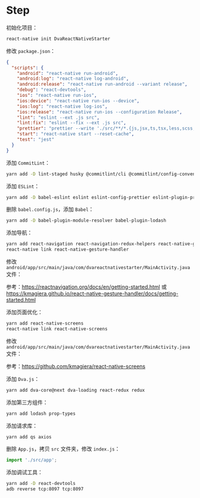 # Step

初始化项目：

```bash
react-native init DvaReactNativeStarter
```

修改 `package.json`：

```json
{
  "scripts": {
    "android": "react-native run-android",
    "android:log": "react-native log-android",
    "android:release": "react-native run-android --variant release",
    "debug": "react-devtools",
    "ios": "react-native run-ios",
    "ios:device": "react-native run-ios --device",
    "ios:log": "react-native log-ios",
    "ios:release": "react-native run-ios --configuration Release",
    "lint": "eslint --ext .js src",
    "lint:fix": "eslint --fix --ext .js src",
    "prettier": "prettier --write './src/**/*.{js,jsx,ts,tsx,less,scss,css}'",
    "start": "react-native start --reset-cache",
    "test": "jest"
  }
}
```

添加 `CommitLint`：

```bash
yarn add -D lint-staged husky @commitlint/cli @commitlint/config-conventional
```

添加 `ESLint`：

```bash
yarn add -D babel-eslint eslint eslint-config-prettier eslint-plugin-prettier eslint-config-alloy eslint-plugin-react eslint-plugin-react-hooks eslint-import-resolver-babel-module prettier
```

删除 `babel.config.js`，添加 `Babel`：

```bash
yarn add -D babel-plugin-module-resolver babel-plugin-lodash
```

添加导航：

```bash
yarn add react-navigation react-navigation-redux-helpers react-native-gesture-handler
react-native link react-native-gesture-handler
```

修改 `android/app/src/main/java/com/dvareactnativestarter/MainActivity.java` 文件：

参考：https://reactnavigation.org/docs/en/getting-started.html 或 https://kmagiera.github.io/react-native-gesture-handler/docs/getting-started.html

添加页面优化：

```bash
yarn add react-native-screens
react-native link react-native-screens
```

修改 `android/app/src/main/java/com/dvareactnativestarter/MainActivity.java` 文件：

参考：https://github.com/kmagiera/react-native-screens

添加 `Dva.js`：

```bash
yarn add dva-core@next dva-loading react-redux redux
```

添加第三方组件：

```bash
yarn add lodash prop-types
```

添加请求库：

```bash
yarn add qs axios
```

删除 `App.js`，拷贝 `src` 文件夹，修改 `index.js`：

```js
import './src/app';
```

添加调试工具：

```bash
yarn add -D react-devtools
adb reverse tcp:8097 tcp:8097
```
